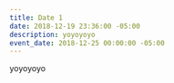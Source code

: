 ```yaml
---
title: Date 1
date: 2018-12-19 23:36:00 -05:00
description: yoyoyoyo
event_date: 2018-12-25 00:00:00 -05:00
---
```


yoyoyoyo
